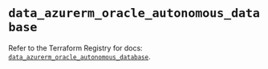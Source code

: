# `data_azurerm_oracle_autonomous_database`

Refer to the Terraform Registry for docs: [`data_azurerm_oracle_autonomous_database`](https://registry.terraform.io/providers/hashicorp/azurerm/4.27.0/docs/data-sources/oracle_autonomous_database).
